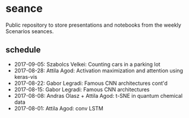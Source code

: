 # seance

Public repository to store presentations and notebooks from the weekly Scenarios seances.

## schedule
* 2017-09-05: Szabolcs Velkei: Counting cars in a parking lot
* 2017-08-28: Attila Agod: Activation maximization and attention using keras-vis
* 2017-08-22: Gabor Legradi: Famous CNN architectures cont'd
* 2017-08-15: Gabor Legradi: Famous CNN architectures
* 2017-08-08: Andras Olasz + Attila Agod: t-SNE in quantum chemical data
* 2017-08-01: Attila Agod: conv LSTM
